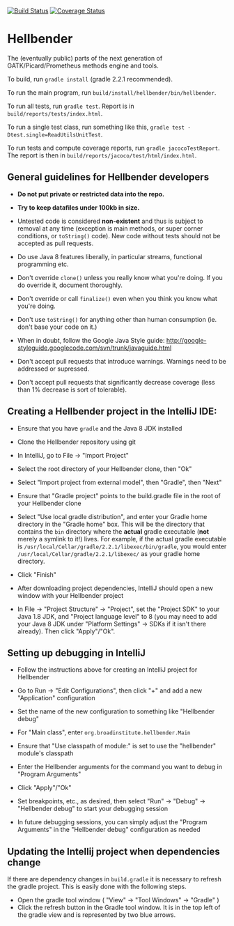 [![Build Status](https://magnum.travis-ci.com/broadinstitute/hellbender.svg?token=WFzCX7pDpMhnHx5RX8kq&branch=master)](https://magnum.travis-ci.com/broadinstitute/hellbender)
[![Coverage Status](https://coveralls.io/repos/broadinstitute/hellbender/badge.svg?branch=master)](https://coveralls.io/r/broadinstitute/hellbender?branch=master)

Hellbender
================

The (eventually public) parts of the next generation of GATK/Picard/Prometheus methods engine and tools.


To build, run `gradle install` (gradle 2.2.1 recommended).

To run the main program, run `build/install/hellbender/bin/hellbender`.

To run all tests, run `gradle test`. Report is in `build/reports/tests/index.html`.

To run a single test class, run something like this, `gradle test -Dtest.single=ReadUtilsUnitTest`.

To run tests and compute coverage reports, run `gradle jacocoTestReport`. The report is then in `build/reports/jacoco/test/html/index.html`.


General guidelines for Hellbender developers
----------------

* **Do not put private or restricted data into the repo.**

* **Try to keep datafiles under 100kb in size.**

* Untested code is considered **non-existent** and thus is subject to removal at any time (exception is main methods, or super corner conditions, or `toString()` code). New code without tests should not be accepted as pull requests.

* Do use Java 8 features liberally, in particular streams, functional programming etc.

* Don't override `clone()` unless you really know what you're doing. If you do override it, document thoroughly.

* Don't override or call `finalize()` even when you think you know what you're doing.

* Don't use `toString()` for anything other than human consumption (ie. don't base your code on it.)

* When in doubt, follow the Google Java Style guide: http://google-styleguide.googlecode.com/svn/trunk/javaguide.html

* Don't accept pull requests that introduce warnings. Warnings need to be addressed or supressed.

* Don't accept pull requests that significantly decrease coverage (less than 1% decrease is sort of tolerable). 


Creating a Hellbender project in the IntelliJ IDE:
----------------

* Ensure that you have `gradle` and the Java 8 JDK installed

* Clone the Hellbender repository using git

* In IntelliJ, go to File -> "Import Project"

* Select the root directory of your Hellbender clone, then "Ok"

* Select "Import project from external model", then "Gradle", then "Next"

* Ensure that "Gradle project" points to the build.gradle file in the root of your Hellbender clone

* Select "Use local gradle distribution", and enter your Gradle home directory in the "Gradle home" box. This will be the directory that contains the `bin` directory where the **actual** gradle executable (**not** merely a symlink to it!) lives. For example, if the actual gradle executable is `/usr/local/Cellar/gradle/2.2.1/libexec/bin/gradle`, you would enter `/usr/local/Cellar/gradle/2.2.1/libexec/` as your gradle home directory.

* Click "Finish"

* After downloading project dependencies, IntelliJ should open a new window with your Hellbender project

* In File -> "Project Structure" -> "Project", set the "Project SDK" to your Java 1.8 JDK, and "Project language level" to 8 (you may need to add your Java 8 JDK under "Platform Settings" -> SDKs if it isn't there already). Then click "Apply"/"Ok".


Setting up debugging in IntelliJ
----------------

* Follow the instructions above for creating an IntelliJ project for Hellbender

* Go to Run -> "Edit Configurations", then click "+" and add a new "Application" configuration

* Set the name of the new configuration to something like "Hellbender debug"

* For "Main class", enter `org.broadinstitute.hellbender.Main`

* Ensure that "Use classpath of module:" is set to use the "hellbender" module's classpath

* Enter the Hellbender arguments for the command you want to debug in "Program Arguments"

* Click "Apply"/"Ok"

* Set breakpoints, etc., as desired, then select "Run" -> "Debug" -> "Hellbender debug" to start your debugging session

* In future debugging sessions, you can simply adjust the "Program Arguments" in the "Hellbender debug" configuration as needed

Updating the Intellij project when dependencies change
-------------------
If there are dependency changes in `build.gradle` it is necessary to refresh the gradle project. This is easily done with the following steps.

* Open the gradle tool window  ( "View" -> "Tool Windows" -> "Gradle" )
* Click the refresh button in the Gradle tool window.  It is in the top left of the gradle view and is represented by two blue arrows.
